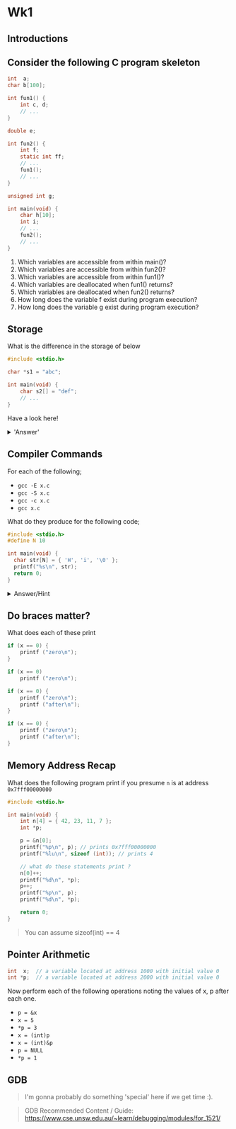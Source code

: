 # Wk1

## Introductions

## Consider the following C program skeleton

```c
int  a;
char b[100];

int fun1() {
    int c, d;
    // ...
}

double e;

int fun2() {
    int f;
    static int ff;
    // ...
    fun1();
    // ...
}

unsigned int g;

int main(void) {
    char h[10];
    int i;
    // ...
    fun2();
    // ...
}
```

1. Which variables are accessible from within main()?
2. Which variables are accessible from within fun2()?
3. Which variables are accessible from within fun1()?
4. Which variables are deallocated when fun1() returns?
5. Which variables are deallocated when fun2() returns?
6. How long does the variable f exist during program execution?
7. How long does the variable g exist during program execution?

## Storage

What is the difference in the storage of below

```c
#include <stdio.h>

char *s1 = "abc";

int main(void) {
    char s2[] = "def";
    // ...
}
```

Have a look here!

<details>
<summary> 'Answer' </summary>

<iframe width="800px" height="200px" src="https://godbolt.org/e#g:!((g:!((g:!((h:codeEditor,i:(fontScale:14,j:1,lang:___c,selection:(endColumn:21,endLineNumber:6,positionColumn:21,positionLineNumber:6,selectionStartColumn:21,selectionStartLineNumber:6,startColumn:21,startLineNumber:6),source:'%23include+%3Cstdio.h%3E%0A%0Achar+*s1+%3D+%22abc%22%3B%0A%0Aint+main(void)+%7B%0A++++char+s2%5B%5D+%3D+%22def%22%3B%0A++++//+...%0A%7D'),l:'5',n:'0',o:'C+source+%231',t:'0')),k:50,l:'4',n:'0',o:'',s:0,t:'0'),(g:!((h:compiler,i:(compiler:cmips5el,filters:(b:'0',binary:'1',commentOnly:'0',demangle:'0',directives:'0',execute:'1',intel:'0',libraryCode:'1',trim:'1'),fontScale:14,j:1,lang:___c,libs:!(),options:'',selection:(endColumn:51,endLineNumber:9,positionColumn:51,positionLineNumber:9,selectionStartColumn:43,selectionStartLineNumber:9,startColumn:43,startLineNumber:9),source:1),l:'5',n:'0',o:'MIPS+gcc+5.4+(el)+(Editor+%231,+Compiler+%231)+C',t:'0')),k:50,l:'4',n:'0',o:'',s:0,t:'0')),l:'2',n:'0',o:'',t:'0')),version:4"></iframe>

</details>

## Compiler Commands

For each of the following;

- `gcc -E x.c`
- `gcc -S x.c`
- `gcc -c x.c`
- `gcc x.c`

What do they produce for the following code;

```c
#include <stdio.h>
#define N 10

int main(void) {
  char str[N] = { 'H', 'i', '\0' };
  printf("%s\n", str);
  return 0;
}
```

<details>
<summary>Answer/Hint</summary>
<p>
  Look at below and change the compiler options (you don't need to add the `x.c`).  You may not notice a difference for `-c` and `-s`.
</p>

<iframe width="800px" height="200px" src="https://godbolt.org/e?hideEditorToolbars=true#g:!((g:!((g:!((h:codeEditor,i:(fontScale:14,j:1,lang:c%2B%2B,selection:(endColumn:18,endLineNumber:1,positionColumn:18,positionLineNumber:1,selectionStartColumn:18,selectionStartLineNumber:1,startColumn:18,startLineNumber:1),source:'%23include+%3Cstdio.h%3E%0A%23define+N+10%0A%0Aint+main(void)+%7B%0A++++char+str%5BN%5D+%3D+%7B+!'H!',+!'i!',+!'%5C0!'+%7D%3B%0A++++printf(%22%25s%5Cn%22,+str)%3B%0A++++return+0%3B%0A%7D'),l:'5',n:'0',o:'C%2B%2B+source+%231',t:'0')),k:28.318126885581506,l:'4',n:'0',o:'',s:0,t:'0'),(g:!((h:compiler,i:(compiler:mips564el,filters:(b:'0',binary:'1',commentOnly:'0',demangle:'0',directives:'0',execute:'1',intel:'0',libraryCode:'1',trim:'1'),fontScale:14,j:1,lang:c%2B%2B,libs:!(),options:'-E',selection:(endColumn:1,endLineNumber:9,positionColumn:1,positionLineNumber:9,selectionStartColumn:1,selectionStartLineNumber:9,startColumn:1,startLineNumber:9),source:1),l:'5',n:'0',o:'MIPS64+gcc+5.4+(el)+(Editor+%231,+Compiler+%231)+C%2B%2B',t:'0')),header:(),k:35.80596978983636,l:'4',m:100,n:'0',o:'',s:0,t:'0'),(g:!((h:compiler,i:(compiler:mips564el,filters:(b:'0',binary:'1',commentOnly:'0',demangle:'0',directives:'0',execute:'1',intel:'0',libraryCode:'1',trim:'1'),fontScale:14,j:3,lang:c%2B%2B,libs:!(),options:'',selection:(endColumn:1,endLineNumber:1,positionColumn:1,positionLineNumber:1,selectionStartColumn:1,selectionStartLineNumber:1,startColumn:1,startLineNumber:1),source:1),l:'5',n:'0',o:'MIPS64+gcc+5.4+(el)+(Editor+%231,+Compiler+%233)+C%2B%2B',t:'0')),header:(),k:35.87590332458213,l:'4',m:100,n:'0',o:'',s:0,t:'0')),l:'2',n:'0',o:'',t:'0')),version:4"></iframe>

</details>

## Do braces matter?

What does each of these print

```c
if (x == 0) {
    printf ("zero\n");
}
```

```c
if (x == 0)
    printf ("zero\n");
```

```c
if (x == 0) {
    printf ("zero\n");
    printf ("after\n");
}
```

```c
if (x == 0) {
    printf ("zero\n");
    printf ("after\n");
}
```

## Memory Address Recap

What does the following program print if you presume `n` is at address `0x7fff00000000`

```c
#include <stdio.h>

int main(void) {
    int n[4] = { 42, 23, 11, 7 };
    int *p;

    p = &n[0];
    printf("%p\n", p); // prints 0x7fff00000000
    printf("%lu\n", sizeof (int)); // prints 4

    // what do these statements print ?
    n[0]++;
    printf("%d\n", *p);
    p++;
    printf("%p\n", p);
    printf("%d\n", *p);

    return 0;
}
```

> You can assume sizeof(int) == 4

## Pointer Arithmetic

```c
int  x;  // a variable located at address 1000 with initial value 0
int *p;  // a variable located at address 2000 with initial value 0
```

Now perform each of the following operations noting the values of x, p after each one.

- `p = &x`
- `x = 5`
- `*p = 3`
- `x = (int)p`
- `x = (int)&p`
- `p = NULL`
- `*p = 1`

## GDB

> I'm gonna probably do something 'special' here if we get time :).

> GDB Recommended Content / Guide: https://www.cse.unsw.edu.au/~learn/debugging/modules/for_1521/

